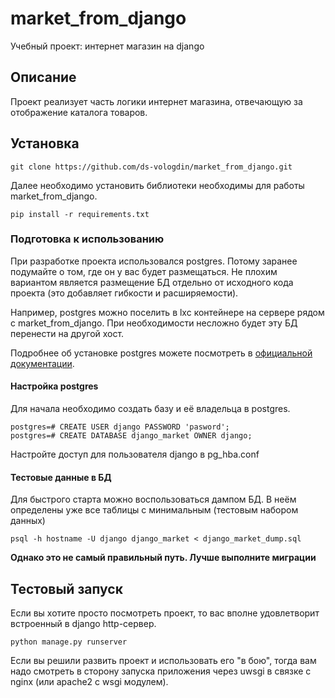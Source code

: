 # market_from_django
Учебный проект: интернет магазин на django

## Описание
Проект реализует часть логики интернет магазина, отвечающую за отображение каталога товаров.

## Установка
```
git clone https://github.com/ds-vologdin/market_from_django.git
```
Далее необходимо установить библиотеки необходимы для работы market_from_django.
```
pip install -r requirements.txt
```

### Подготовка к использованию
При разработке проекта использовался postgres. Потому заранее подумайте о том, где он у вас будет размещаться. Не плохим вариантом является размещение БД отдельно от исходного кода проекта (это добавляет гибкости и расширяемости).

Например, postgres можно поселить в lxc контейнере на сервере рядом с market_from_django. При необходимости несложно будет эту БД перенести на другой хост.

Подробнее об установке postgres можете посмотреть в [официальной документации](https://www.postgresql.org/download/).
#### Настройка postgres
Для начала необходимо создать базу и её владельца в postgres.
```
postgres=# CREATE USER django PASSWORD 'pasword';
postgres=# CREATE DATABASE django_market OWNER django;
```
Настройте доступ для пользователя django в pg_hba.conf

#### Тестовые данные в БД
Для быстрого старта можно воспользоваться дампом БД. В неём определены уже все таблицы с минимальным (тестовым набором данных)
```
psql -h hostname -U django django_market < django_market_dump.sql
```
**Однако это не самый правильный путь. Лучше выполните миграции**

## Тестовый запуск
Если вы хотите просто посмотреть проект, то вас вполне удовлетворит встроенный в django http-сервер.

```python manage.py runserver```

Если вы решили развить проект и использовать его "в бою", тогда вам надо смотреть в сторону запуска приложения через uwsgi в связке с nginx (или apache2 с wsgi модулем).
